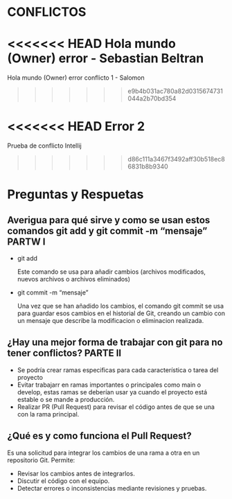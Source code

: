 # CONFLICTOS
<<<<<<< HEAD
Hola mundo (Owner) error - Sebastian Beltran 
=======
Hola mundo (Owner) error conflicto 1 - Salomon
>>>>>>> e9b4b031ac780a82d0315674731044a2b70bd354

<<<<<<< HEAD
Error 2 
=======
Prueba de conflicto Intellij 
>>>>>>> d86c111a3467f3492aff30b518ec86831b8b9340

 
# Preguntas y Respuetas
## Averigua para qué sirve y como se usan estos comandos git add y git commit -m “mensaje” PARTW I
- git add

    Este comando se usa para añadir cambios (archivos modificados, nuevos archivos o archivos
    eliminados)

- git commit -m “mensaje”

    Una vez que se han añadido los cambios, el comando git commit se usa para guardar esos cambios en el
    historial de Git, creando un cambio con un mensaje que describe la modificacion o eliminacion realizada. 

## ¿Hay una mejor forma de trabajar con git para no tener conflictos? PARTE II
- Se podría crear ramas especificas para cada característica o tarea del proyecto
- Evitar trabajarr en ramas importantes o principales como main o develop, estas ramas se deberían usar ya cuando el proyecto está estable o se mande a producción.
- Realizar PR (Pull Request) para revisar el código antes de que se una con la rama principal.
## ¿Qué es y como funciona el Pull Request?
Es una solicitud para integrar los cambios de una rama a otra en un repositorio Git. Permite:

* Revisar los cambios antes de integrarlos.
* Discutir el código con el equipo.
* Detectar errores o inconsistencias mediante revisiones y pruebas.